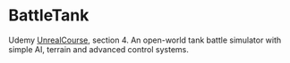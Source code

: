 # BattleTank
Udemy [UnrealCourse](https://www.udemy.com/unrealcourse), section 4. An open-world tank battle simulator with simple AI, terrain and advanced control systems.
